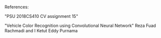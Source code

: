 References:

"PSU 2018CS410 CV assignment 15"

"Vehicle Color Recognition using Convolutional Neural Network" Reza Fuad Rachmadi and I Ketut Eddy Purnama

